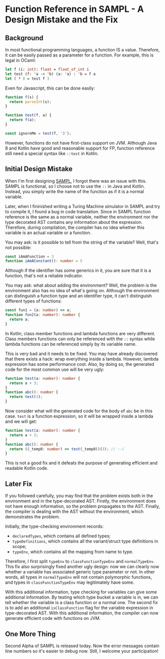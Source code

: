 # Function Reference in SAMPL - A Design Mistake and the Fix

## Background

In most functional programming languages, a function IS a value. Therefore, it can be easily passed
as a parameter for a function. For example, this is legal in OCaml:

```ocaml
let f (i: int): float = float_of_int i
let test (f: 'a -> 'b) (a: 'a) : 'b = f a
let ( * ) = test f 3
```

Even for Javascript, this can be done easily:

```javascript
function f(s) {
  return parseInt(s);
}

function test(f, a) {
  return f(a);
}

const ignoreMe = test(f, '3');
```

<!--truncate-->

However, functions do not have first-class support on JVM. Although Java 8 and Kotlin have good and
reasonable support for FP, function reference still need a special syntax like `::test` in Kotlin.

## Initial Design Mistake

When I'm first designing [SAMPL](/2018/06/15/sampl-alpha-design-choices/), I forgot there was an
issue with this. SAMPL is functional, so I choose not to use the `::` in Java and Kotlin. Instead,
you simply write the name of the function as if it is a normal variable.

Later, when I fininished writing a Turing Machine simulator in SAMPL and try to compile it, I found
a bug in code translation. Since in SAMPL function reference is the same as a normal variable,
neither the environment nor the type decorated AST contains any information about the expression.
Therefore, during compilation, the compiler has no idea whether this variable is an actual variable
or a function.

You may ask: is it possible to tell from the string of the variable? Well, that's not possible:

```typescript
const iAmAFunction = 3
function iAmAConstant(): number = 5
```

Although if the identifier has some generics in it, you are sure that it is a function, that's not a
reliable indicator.

You may ask: what about adding the environment? Well, the problem is the environment also has no
idea of what's going on. Although the environment can distinguish a function type and an identifier
type, it can't distinguish different types of functions:

```typescript
const fun1 = (a: number) => a;
function fun2(a: number): number {
  return a;
}
```

In Kotlin, class member functions and lambda functions are very different. Class members functions
can only be referenced with the `::` syntax while lambda functions can be referenced simply by its
variable name.

This is very bad and it needs to be fixed. You may have already discovered that there exists a hack:
wrap everything inside a lambda. However, lambda expression has some performance cost. Also, by
doing so, the generated code for the most common use will be very ugly:

```typescript
function test(a: number): number {
  return a + 3;
}
function abc(): number {
  return test(3);
}
```

Now consider what will the generated code for the body of `abc` be in this case. `test` is a
function expression, so it will be wrapped inside a lambda and we will get:

```typescript
function test(a: number): number {
  return a + 3;
}
function abc(): number {
  return ((_temp0: number) => test(_temp0))(3); // :-(
}
```

This is not a good fix and it defeats the purpose of generating efficient and readable Kotlin code.

## Later Fix

If you followed carefully, you may find that the problem exists both in the environment and in the
type-decorated AST. Firstly, the environment does not have enough information, so the problem
propagates to the AST. Finally, the compiler is dealing with the AST without the environment, which
demonstrates the problem.

Initially, the type-checking environment records:

- `declaredTypes`, which contains all defined types;
- `typeDefinitions`, which contains all the variant/struct type definitions in scope;
- `typeEnv`, which contains all the mapping from name to type.

Therefore, I first split `typeEnv` to `classFunctionTypeEnv` and `normalTypeEnv`. This fix also
surprisingly fixed another ugly design: now we can clearly now whether a variable has associated
generic type parameter or not. In other words, all types in `normalTypeEnv` will not contain
polymorphic functions, and types in `classFunctionTypeEnv` may legitimately have some.

With this additional information, type checking for variables can give some additional information.
By testing which type bucket a variable is in, we can tell whether the variable is a class function
or a normal one. The second fix is to add an additional `isClassFunction` flag for the variable
expression in type-decorated AST. With this additional information, the compiler can now generate
efficient code with functions on JVM.

## One More Thing

Second Alpha of SAMPL is released today. Now the error messages contain line numbers so it's easier
to debug now. Still, I welcome your participation!
